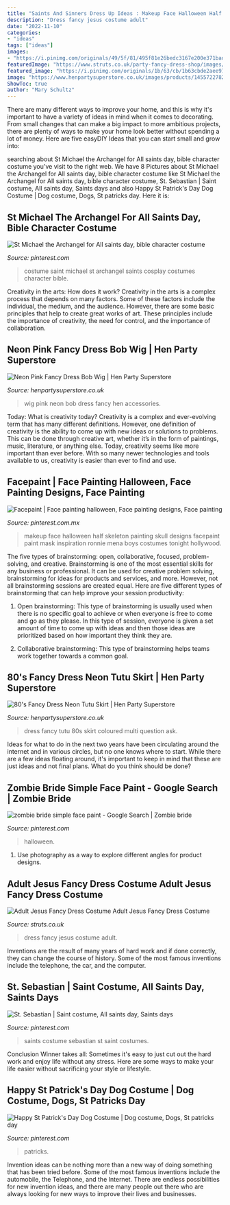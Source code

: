 ```yaml
---
title: "Saints And Sinners Dress Up Ideas : Makeup Face Halloween Half Skeleton Painting Skull Designs Facepaint Paint Mask Inspiration Ronnie Mena Boys Costumes Tonight Hollywood"
description: "Dress fancy jesus costume adult"
date: "2022-11-10"
categories:
- "ideas"
tags: ["ideas"]
images:
- "https://i.pinimg.com/originals/49/5f/81/495f81e26bedc3167e200e371bad6233.jpg"
featuredImage: "https://www.struts.co.uk/party-fancy-dress-shop/images/adult-jesus-fancy-dress-costume_01.jpg"
featured_image: "https://i.pinimg.com/originals/1b/63/cb/1b63cbde2aee97d9476e869f507f7374.jpg"
image: "https://www.henpartysuperstore.co.uk/images/products/1455722782-40521300.jpg"
ShowToc: true
author: "Mary Schultz"
---
```



There are many different ways to improve your home, and this is why it's important to have a variety of ideas in mind when it comes to decorating. From small changes that can make a big impact to more ambitious projects, there are plenty of ways to make your home look better without spending a lot of money. Here are five easyDIY Ideas that you can start small and grow into: 

	

		
searching about St Michael the Archangel for All saints day, bible character costume you've visit to the right web. We have 8 Pictures about St Michael the Archangel for All saints day, bible character costume like St Michael the Archangel for All saints day, bible character costume, St. Sebastian | Saint costume, All saints day, Saints days and also Happy St Patrick&#039;s Day Dog Costume | Dog costume, Dogs, St patricks day. Here it is:
		
    
## St Michael The Archangel For All Saints Day, Bible Character Costume

<img loading=lazy src="https://i.pinimg.com/originals/49/5f/81/495f81e26bedc3167e200e371bad6233.jpg" onerror="this.onerror=null;this.src='https://tse2.mm.bing.net/th?id=OIP.ut7N5Komd9zwwVAvSiIrUwHaJ6&amp;pid=15.1';" alt="St Michael the Archangel for All saints day, bible character costume">

_Source: pinterest.com_

>costume saint michael st archangel saints cosplay costumes character bible. 

	

Creativity in the arts: How does it work?
Creativity in the arts is a complex process that depends on many factors. Some of these factors include the individual, the medium, and the audience. However, there are some basic principles that help to create great works of art. These principles include the importance of creativity, the need for control, and the importance of collaboration.

    
## Neon Pink Fancy Dress Bob Wig | Hen Party Superstore

<img loading=lazy src="https://www.henpartysuperstore.co.uk/images/products/zoom/1457388198-22237600.jpg" onerror="this.onerror=null;this.src='https://tse3.mm.bing.net/th?id=OIP.l_m79ipRUX5MhTEEgCH7BAHaJ3&amp;pid=15.1';" alt="Neon Pink Fancy Dress Bob Wig | Hen Party Superstore">

_Source: henpartysuperstore.co.uk_

>wig pink neon bob dress fancy hen accessories. 

	

Today: What is creativity today?
Creativity is a complex and ever-evolving term that has many different definitions. However, one definition of creativity is the ability to come up with new ideas or solutions to problems. This can be done through creative art, whether it’s in the form of paintings, music, literature, or anything else. Today, creativity seems like more important than ever before. With so many newer technologies and tools available to us, creativity is easier than ever to find and use.

    
## Facepaint | Face Painting Halloween, Face Painting Designs, Face Painting

<img loading=lazy src="https://i.pinimg.com/originals/1b/63/cb/1b63cbde2aee97d9476e869f507f7374.jpg" onerror="this.onerror=null;this.src='https://tse3.mm.bing.net/th?id=OIP.tD06HZJhMZsJWCNs1oIgmwHaJ4&amp;pid=15.1';" alt="Facepaint | Face painting halloween, Face painting designs, Face painting">

_Source: pinterest.com.mx_

>makeup face halloween half skeleton painting skull designs facepaint paint mask inspiration ronnie mena boys costumes tonight hollywood. 

	

The five types of brainstorming: open, collaborative, focused, problem-solving, and creative.
Brainstorming is one of the most essential skills for any business or professional. It can be used for creative problem solving, brainstorming for ideas for products and services, and more. However, not all brainstorming sessions are created equal. Here are five different types of brainstorming that can help improve your session productivity: 
1. Open brainstorming: This type of brainstorming is usually used when there is no specific goal to achieve or when everyone is free to come and go as they please. In this type of session, everyone is given a set amount of time to come up with ideas and then those ideas are prioritized based on how important they think they are.

2. Collaborative brainstorming: This type of brainstorming helps teams work together towards a common goal.

    
## 80&#039;s Fancy Dress Neon Tutu Skirt | Hen Party Superstore

<img loading=lazy src="https://www.henpartysuperstore.co.uk/images/products/1455722782-40521300.jpg" onerror="this.onerror=null;this.src='https://tse4.mm.bing.net/th?id=OIP.FD_4Uz_-Gq8WrfJKGaMNbQHaJ3&amp;pid=15.1';" alt="80&#039;s Fancy Dress Neon Tutu Skirt | Hen Party Superstore">

_Source: henpartysuperstore.co.uk_

>dress fancy tutu 80s skirt coloured multi question ask. 

	

Ideas for what to do in the next two years have been circulating around the internet and in various circles, but no one knows where to start. While there are a few ideas floating around, it's important to keep in mind that these are just ideas and not final plans. What do you think should be done?

    
## Zombie Bride Simple Face Paint - Google Search | Zombie Bride

<img loading=lazy src="https://i.pinimg.com/originals/f9/1a/14/f91a1427d99201119b9b0e372a7e2c25.jpg" onerror="this.onerror=null;this.src='https://tse4.mm.bing.net/th?id=OIP.1SXx2Hhfwz_yu6Emei2vigHaLq&amp;pid=15.1';" alt="zombie bride simple face paint - Google Search | Zombie bride">

_Source: pinterest.com_

>halloween. 

	

1. Use photography as a way to explore different angles for product designs.

    
## Adult Jesus Fancy Dress Costume Adult Jesus Fancy Dress Costume

<img loading=lazy src="https://www.struts.co.uk/party-fancy-dress-shop/images/adult-jesus-fancy-dress-costume_01.jpg" onerror="this.onerror=null;this.src='https://tse3.mm.bing.net/th?id=OIP.leCuvJ4gip61T-WUCtuO9AHaKX&amp;pid=15.1';" alt="Adult Jesus Fancy Dress Costume Adult Jesus Fancy Dress Costume">

_Source: struts.co.uk_

>dress fancy jesus costume adult. 

	

Inventions are the result of many years of hard work and if done correctly, they can change the course of history. Some of the most famous inventions include the telephone, the car, and the computer.

    
## St. Sebastian | Saint Costume, All Saints Day, Saints Days

<img loading=lazy src="https://i.pinimg.com/originals/0f/95/e9/0f95e9d777e24ab25d0bf8cfac58dde6.jpg" onerror="this.onerror=null;this.src='https://tse4.mm.bing.net/th?id=OIP.KPWvb1JMeqvm87zprhk3ywHaJ4&amp;pid=15.1';" alt="St. Sebastian | Saint costume, All saints day, Saints days">

_Source: pinterest.com_

>saints costume sebastian st saint costumes. 

	

Conclusion
Winner takes all: Sometimes it's easy to just cut out the hard work and enjoy life without any stress. Here are some ways to make your life easier without sacrificing your style or lifestyle.

    
## Happy St Patrick&#039;s Day Dog Costume | Dog Costume, Dogs, St Patricks Day

<img loading=lazy src="https://i.pinimg.com/736x/c3/36/48/c3364884c549ed2f169685736c3b7882.jpg" onerror="this.onerror=null;this.src='https://tse3.mm.bing.net/th?id=OIP.JctFJKNGMYFQQlSBp_ue1AHaHa&amp;pid=15.1';" alt="Happy St Patrick&#039;s Day Dog Costume | Dog costume, Dogs, St patricks day">

_Source: pinterest.com_

>patricks. 

	

Invention ideas can be nothing more than a new way of doing something that has been tried before. Some of the most famous inventions include the automobile, the Telephone, and the Internet. There are endless possibilities for new invention ideas, and there are many people out there who are always looking for new ways to improve their lives and businesses.

